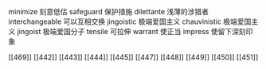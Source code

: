 




minimize 刻意低估
safeguard 保护措施
dilettante 浅薄的涉猎者
interchangeable 可以互相交换
jingoistic 极端爱国主义
chauvinistic 极端爱国主义
jingoist 极端爱国分子
tensile 可拉伸
warrant 使正当
impress 使留下深刻印象

[[469]]
[[442]]
[[443]]
[[444]]
[[445]]
[[447]]
[[448]]
[[449]]
[[450]]
[[451]]